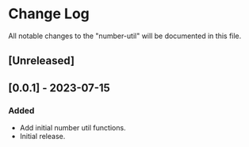 # Change Log

All notable changes to the "number-util" will be documented in this file.

## [Unreleased]

## [0.0.1] - 2023-07-15

### Added

- Add initial number util functions.
- Initial release.

<!--
See: https://common-changelog.org/

## [0.0.1] - 2023-01-01

### Changed

### Added

### Removed

### Fixed
-->

